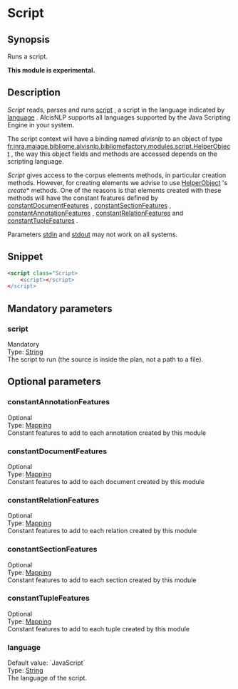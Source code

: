 <h1 class="module">Script</h1>

## Synopsis

Runs a script.

**This module is experimental.**

## Description

 *Script* reads, parses and runs <a href="#script" class="param">script</a> , a script in the language indicated by <a href="#language" class="param">language</a> . AlcisNLP supports all languages supported by the Java Scripting Engine in your system.

The script context will have a binding named *alvisnlp* to an object of type [fr.inra.maiage.bibliome.alvisnlp.bibliomefactory.modules.script.HelperObject]() , the way this object fields and methods are accessed depends on the scripting language.

 *Script* gives access to the corpus elements methods, in particular creation methods. However, for creating elements we advise to use [HelperObject]() 's *create** methods. One of the reasons is that elements created with these methods will have the constant features defined by <a href="#constantDocumentFeatures" class="param">constantDocumentFeatures</a> , <a href="#constantSectionFeatures" class="param">constantSectionFeatures</a> , <a href="#constantAnnotationFeatures" class="param">constantAnnotationFeatures</a> , <a href="#constantRelationFeatures" class="param">constantRelationFeatures</a> and <a href="#constantTupleFeatures" class="param">constantTupleFeatures</a> .

Parameters <a href="#stdin" class="param">stdin</a> and <a href="#stdout" class="param">stdout</a> may not work on all systems.

## Snippet



```xml
<script class="Script>
    <script></script>
</script>
```

## Mandatory parameters

<h3 id="script" class="param">script</h3>

<div class="param-level param-level-mandatory">Mandatory
</div>
<div class="param-type">Type: <a href="../converter/java.lang.String" class="converter">String</a>
</div>
The script to run (the source is inside the plan, not a path to a file).

## Optional parameters

<h3 id="constantAnnotationFeatures" class="param">constantAnnotationFeatures</h3>

<div class="param-level param-level-optional">Optional
</div>
<div class="param-type">Type: <a href="../converter/fr.inra.maiage.bibliome.alvisnlp.core.module.types.Mapping" class="converter">Mapping</a>
</div>
Constant features to add to each annotation created by this module

<h3 id="constantDocumentFeatures" class="param">constantDocumentFeatures</h3>

<div class="param-level param-level-optional">Optional
</div>
<div class="param-type">Type: <a href="../converter/fr.inra.maiage.bibliome.alvisnlp.core.module.types.Mapping" class="converter">Mapping</a>
</div>
Constant features to add to each document created by this module

<h3 id="constantRelationFeatures" class="param">constantRelationFeatures</h3>

<div class="param-level param-level-optional">Optional
</div>
<div class="param-type">Type: <a href="../converter/fr.inra.maiage.bibliome.alvisnlp.core.module.types.Mapping" class="converter">Mapping</a>
</div>
Constant features to add to each relation created by this module

<h3 id="constantSectionFeatures" class="param">constantSectionFeatures</h3>

<div class="param-level param-level-optional">Optional
</div>
<div class="param-type">Type: <a href="../converter/fr.inra.maiage.bibliome.alvisnlp.core.module.types.Mapping" class="converter">Mapping</a>
</div>
Constant features to add to each section created by this module

<h3 id="constantTupleFeatures" class="param">constantTupleFeatures</h3>

<div class="param-level param-level-optional">Optional
</div>
<div class="param-type">Type: <a href="../converter/fr.inra.maiage.bibliome.alvisnlp.core.module.types.Mapping" class="converter">Mapping</a>
</div>
Constant features to add to each tuple created by this module

<h3 id="language" class="param">language</h3>

<div class="param-level param-level-default-value">Default value: `JavaScript`
</div>
<div class="param-type">Type: <a href="../converter/java.lang.String" class="converter">String</a>
</div>
The language of the script.

